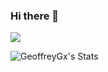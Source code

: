 ### Hi there 👋
![](https://komarev.com/ghpvc/?username=your-github-username&color=47b7b7)


![GeoffreyGx's Stats](https://github-readme-stats.vercel.app/api?username=GeoffreyGx&theme=tokyonight&show_icons=true&hide_border=false&count_private=true)
<!--
**GeoffreyGx/GeoffreyGx** is a ✨ _special_ ✨ repository because its `README.md` (this file) appears on your GitHub profile.

Here are some ideas to get you started:

- 🔭 I’m currently working on ...
- 🌱 I’m currently learning ...
- 👯 I’m looking to collaborate on ...
- 🤔 I’m looking for help with ...
- 💬 Ask me about ...
- 📫 How to reach me: ...
- 😄 Pronouns: ...
- ⚡ Fun fact: ...
-->

